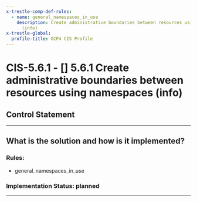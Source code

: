 ```yaml
---
x-trestle-comp-def-rules:
  - name: general_namespaces_in_use
    description: Create administrative boundaries between resources using namespaces
      (info)
x-trestle-global:
  profile-title: OCP4 CIS Profile
---
```


# CIS-5.6.1 - \[\] 5.6.1 Create administrative boundaries between resources using namespaces (info)

## Control Statement

______________________________________________________________________

## What is the solution and how is it implemented?

<!-- For implementation status enter one of: implemented, partial, planned, alternative, not-applicable -->

<!-- Note that the list of rules under ### Rules: is read-only and changes will not be captured after assembly to JSON -->

### Rules:

  - general_namespaces_in_use

### Implementation Status: planned

______________________________________________________________________
